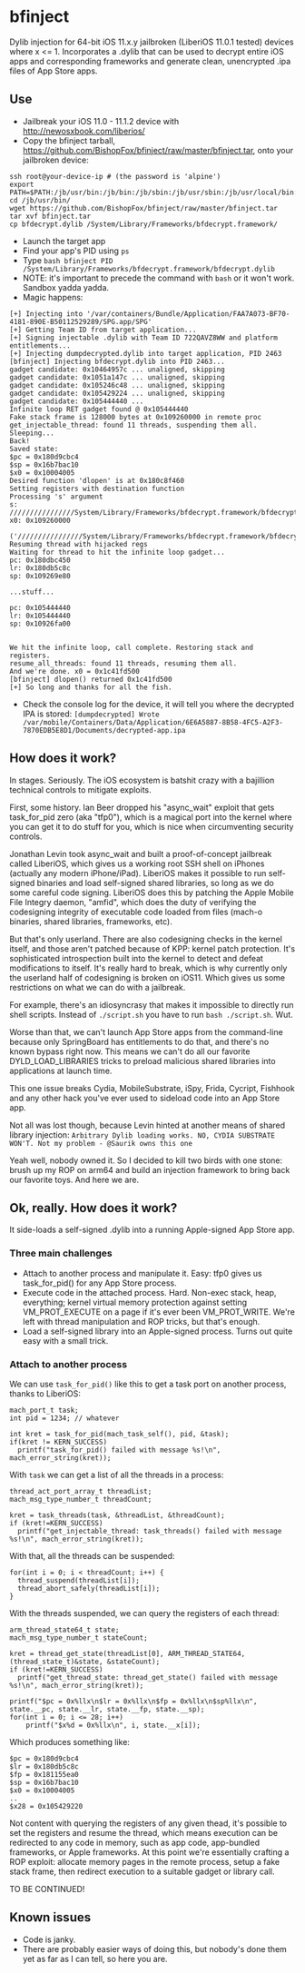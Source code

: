 # bfinject
Dylib injection for 64-bit iOS 11.x.y jailbroken (LiberiOS 11.0.1 tested) devices where x <= 1. Incorporates a .dylib that can be used to decrypt entire iOS apps and corresponding frameworks and generate clean, unencrypted .ipa files of App Store apps.

## Use
* Jailbreak your iOS 11.0 - 11.1.2 device with http://newosxbook.com/liberios/ 
* Copy the bfinject tarball, https://github.com/BishopFox/bfinject/raw/master/bfinject.tar, onto your jailbroken device:
```
ssh root@your-device-ip # (the password is 'alpine')
export PATH=$PATH:/jb/usr/bin:/jb/bin:/jb/sbin:/jb/usr/sbin:/jb/usr/local/bin:
cd /jb/usr/bin/
wget https://github.com/BishopFox/bfinject/raw/master/bfinject.tar
tar xvf bfinject.tar
cp bfdecrypt.dylib /System/Library/Frameworks/bfdecrypt.framework/
```
* Launch the target app
* Find your app's PID using `ps`
* Type `bash bfinject PID /System/Library/Frameworks/bfdecrypt.framework/bfdecrypt.dylib`
* NOTE: it's important to precede the command with `bash` or it won't work. Sandbox yadda yadda.
* Magic happens:
```
[+] Injecting into '/var/containers/Bundle/Application/FAA7A073-BF70-4181-890E-B50112529289/SPG.app/SPG'
[+] Getting Team ID from target application...
[+] Signing injectable .dylib with Team ID 722QAVZ8WW and platform entitlements...
[+] Injecting dumpdecrypted.dylib into target application, PID 2463
[bfinject] Injecting bfdecrypt.dylib into PID 2463...
gadget candidate: 0x10464957c ... unaligned, skipping
gadget candidate: 0x1051a147c ... unaligned, skipping
gadget candidate: 0x105246c48 ... unaligned, skipping
gadget candidate: 0x105429224 ... unaligned, skipping
gadget candidate: 0x105444440 ...
Infinite loop RET gadget found @ 0x105444440
Fake stack frame is 128000 bytes at 0x109260000 in remote proc
get_injectable_thread: found 11 threads, suspending them all.
Sleeping...
Back!
Saved state:
$pc = 0x180d9cbc4
$sp = 0x16b7bac10
$x0 = 0x10004005
Desired function 'dlopen' is at 0x180c8f460
Setting registers with destination function
Processing 's' argument
s: ////////////////System/Library/Frameworks/bfdecrypt.framework/bfdecrypt.dylib
x0: 0x109260000
 ('////////////////System/Library/Frameworks/bfdecrypt.framework/bfdecrypt.dylib')
Resuming thread with hijacked regs
Waiting for thread to hit the infinite loop gadget...
pc: 0x180dbc450
lr: 0x180db5c8c
sp: 0x109269e80

...stuff...

pc: 0x105444440
lr: 0x105444440
sp: 0x10926fa00


We hit the infinite loop, call complete. Restoring stack and registers.
resume_all_threads: found 11 threads, resuming them all.
And we're done. x0 = 0x1c41fd500
[bfinject] dlopen() returned 0x1c41fd500
[+] So long and thanks for all the fish.
```
* Check the console log for the device, it will tell you where the decrypted IPA is stored:
`[dumpdecrypted] Wrote /var/mobile/Containers/Data/Application/6E6A5887-8B58-4FC5-A2F3-7870EDB5E8D1/Documents/decrypted-app.ipa`

## How does it work?
In stages. Seriously. The iOS ecosystem is batshit crazy with a bajillion technical controls to mitigate exploits. 

First, some history. Ian Beer dropped his "async_wait" exploit that gets task_for_pid zero (aka "tfp0"), which is a magical port into the kernel where you can get it to do stuff for you, which is nice when circumventing security controls.

Jonathan Levin took async_wait and built a proof-of-concept jailbreak called LiberiOS, which gives us a working root SSH shell on iPhones (actually any modern iPhone/iPad). LiberiOS makes it possible to run self-signed binaries and load self-signed shared libraries, so long as we do some careful code signing. LiberiOS does this by patching the Apple Mobile File Integry daemon, "amfid", which does the duty of verifying the codesigning integrity of executable code loaded from files (mach-o binaries, shared libraries, frameworks, etc). 

But that's only userland. There are also codesigning checks in the kernel itself, and those aren't patched because of KPP: kernel patch protection. It's sophisticated introspection built into the kernel to detect and defeat modifications to itself. It's really hard to break, which is why currently only the userland half of codesigning is broken on iOS11. Which gives us some restrictions on what we can do with a jailbreak.

For example, there's an idiosyncrasy that makes it impossible to directly run shell scripts. Instead of `./script.sh` you have to run `bash ./script.sh`. Wut. 

Worse than that, we can't launch App Store apps from the command-line because only SpringBoard has entitlements to do that, and there's no known bypass right now. This means we can't do all our favorite DYLD_LOAD_LIBRARIES tricks to preload malicious shared libraries into applications at launch time. 

This one issue breaks Cydia, MobileSubstrate, iSpy, Frida, Cycript, Fishhook and any other hack you've ever used to sideload code into an App Store app.

Not all was lost though, because Levin hinted at another means of shared library injection: 
`Arbitrary Dylib loading works. NO, CYDIA SUBSTRATE WON'T. Not my problem - @Saurik owns this one`

Yeah well, nobody owned it. So I decided to kill two birds with one stone: brush up my ROP on arm64 and build an injection framework to bring back our favorite toys. And here we are.

## Ok, really. How does it work?
It side-loads a self-signed .dylib into a running Apple-signed App Store app.

### Three main challenges
* Attach to another process and manipulate it. Easy: tfp0 gives us task_for_pid() for any App Store process.
* Execute code in the attached process. Hard. Non-exec stack, heap, everything; kernel virtual memory protection against setting VM_PROT_EXECUTE on a page if it's ever been VM_PROT_WRITE. We're left with thread manipulation and ROP tricks, but that's enough.
* Load a self-signed library into an Apple-signed process. Turns out quite easy with a small trick.

### Attach to another process
We can use `task_for_pid()` like this to get a task port on another process, thanks to LiberiOS:

```
mach_port_t task;
int pid = 1234; // whatever

int kret = task_for_pid(mach_task_self(), pid, &task);
if(kret != KERN_SUCCESS)
  printf("task_for_pid() failed with message %s!\n", mach_error_string(kret));
```

With `task` we can get a list of all the threads in a process:

```
thread_act_port_array_t threadList;
mach_msg_type_number_t threadCount;

kret = task_threads(task, &threadList, &threadCount);
if (kret!=KERN_SUCCESS)
  printf("get_injectable_thread: task_threads() failed with message %s!\n", mach_error_string(kret));
```

With that, all the threads can be suspended:

```
for(int i = 0; i < threadCount; i++) {
  thread_suspend(threadList[i]);
  thread_abort_safely(threadList[i]);
}
```

With the threads suspended, we can query the registers of each thread:

```
arm_thread_state64_t state;
mach_msg_type_number_t stateCount;

kret = thread_get_state(threadList[0], ARM_THREAD_STATE64, (thread_state_t)&state, &stateCount);
if (kret!=KERN_SUCCESS)
  printf("get_thread_state: thread_get_state() failed with message %s!\n", mach_error_string(kret));

printf("$pc = 0x%llx\n$lr = 0x%llx\n$fp = 0x%llx\n$sp%llx\n", state.__pc, state.__lr, state.__fp, state.__sp);
for(int i = 0; i <= 28; i++)
    printf("$x%d = 0x%llx\n", i, state.__x[i]);
```

Which produces something like:

```
$pc = 0x180d9cbc4
$lr = 0x180db5c8c
$fp = 0x181155ea0
$sp = 0x16b7bac10
$x0 = 0x10004005
..
$x28 = 0x105429220
```

Not content with querying the registers of any given thead, it's possible to set the registers and resume the thread, which 
means execution can be redirected to any code in memory, such as app code, app-bundled frameworks, or Apple frameworks. At this point we're essentially crafting a ROP exploit: allocate memory pages in the remote process, setup a fake stack frame, then redirect execution to a suitable gadget or library call.

TO BE CONTINUED!

## Known issues
* Code is janky.
* There are probably easier ways of doing this, but nobody's done them yet as far as I can tell, so here you are.
